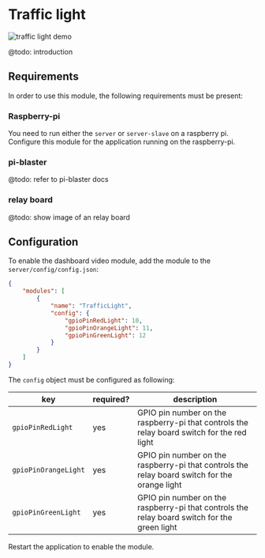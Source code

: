 # Traffic light

![traffic light demo](../images/traffic-light.gif)

@todo: introduction

## Requirements

In order to use this module, the following requirements must be present:

### Raspberry-pi

You need to run either the `server` or `server-slave` on a raspberry pi. Configure this module
for the application running on the raspberry-pi.

### pi-blaster

@todo: refer to pi-blaster docs

### relay board

@todo: show image of an relay board

## Configuration

To enable the dashboard video module, add the module to the `server/config/config.json`:

```json
{
    "modules": [
        {
            "name": "TrafficLight",
            "config": {
                "gpioPinRedLight": 10,
                "gpioPinOrangeLight": 11,
                "gpioPinGreenLight": 12
            }
        }
    ]
}
```

The `config` object must be configured as following:

| key                  | required? | description                                                                                   |
| -------------------- | --------- | --------------------------------------------------------------------------------------------- |
| `gpioPinRedLight`    | yes       | GPIO pin number on the raspberry-pi that controls the relay board switch for the red light    |
| `gpioPinOrangeLight` | yes       | GPIO pin number on the raspberry-pi that controls the relay board switch for the orange light |
| `gpioPinGreenLight`  | yes       | GPIO pin number on the raspberry-pi that controls the relay board switch for the green light  |

Restart the application to enable the module.
